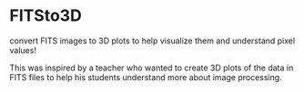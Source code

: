 FITSto3D
========

convert FITS images to 3D plots to help visualize them and understand pixel values! 

This was inspired by a teacher who wanted to create 3D plots of the data in FITS files to help his students understand 
more about image processing.
